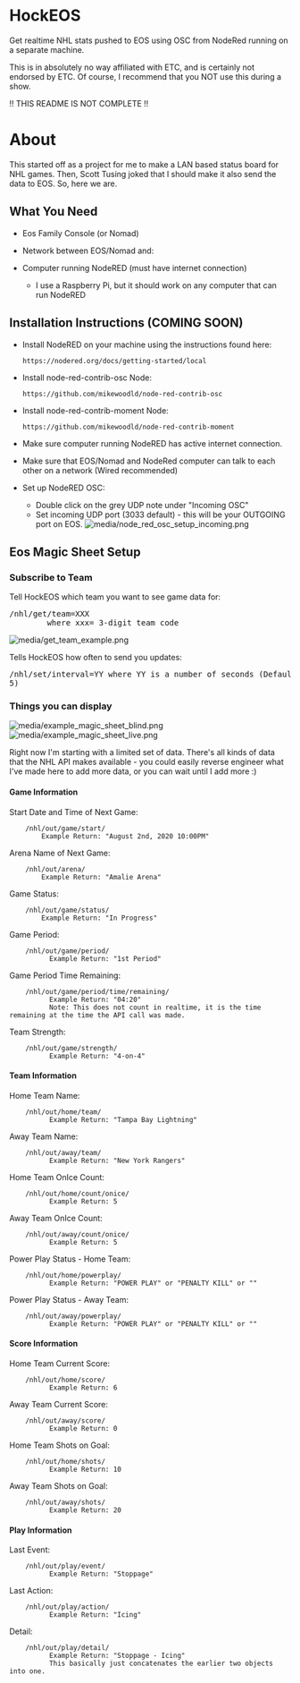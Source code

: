 # HockEOS
Get realtime NHL stats pushed to EOS using OSC from NodeRed running on a separate machine.

This is in absolutely no way affiliated with ETC, and is certainly not endorsed by ETC.
Of course, I recommend that you NOT use this during a show.

!! THIS README IS NOT COMPLETE !!

<h1>About</h1>
This started off as a project for me to make a LAN based status board for NHL games. Then, Scott Tusing joked that I should make it also send the data to EOS. So, here we are.

<h2>What You Need</h2>

- Eos Family Console (or Nomad)

- Network between EOS/Nomad and:

- Computer running NodeRED (must have internet connection)
  - I use a Raspberry Pi, but it should work on any computer that can run NodeRED


<h2>Installation Instructions (COMING SOON)</h2>

- Install NodeRED on your machine using the instructions found here:

      https://nodered.org/docs/getting-started/local

- Install node-red-contrib-osc Node:

      https://github.com/mikewoodld/node-red-contrib-osc

- Install node-red-contrib-moment Node:

      https://github.com/mikewoodld/node-red-contrib-moment

- Make sure computer running NodeRED has active internet connection.

- Make sure that EOS/Nomad and NodeRed computer can talk to each other on a network (Wired recommended)

- Set up NodeRED OSC:
  - Double click on the grey UDP note under "Incoming OSC"
  - Set incoming UDP port (3033 default) - this will be your OUTGOING port on EOS.
  ![media/node_red_osc_setup_incoming.png](media/node_red_osc_setup_incoming.png)






<h2>Eos Magic Sheet Setup</h2>

<h3>Subscribe to Team</h3>
  Tell HockEOS which team you want to see game data for:
    <pre>/nhl/get/team=XXX
        where xxx= 3-digit team code</pre>

![media/get_team_example.png](media/get_team_example.png)


  Tells HockEOS how often to send you updates:
    <pre>/nhl/set/interval=YY
        where YY is a number of seconds (Default is 5)</pre>



<h3>Things you can display</h3>

![media/example_magic_sheet_blind.png](media/example_magic_sheet_blind.png)
![media/example_magic_sheet_live.png](media/example_magic_sheet_live.png)

Right now I'm starting with a limited set of data. There's all kinds of data that the NHL API makes available  - you could easily reverse engineer what I've made here to add more data, or you can wait until I add more :)

<h4>Game Information</h4>
Start Date and Time of Next Game:

        /nhl/out/game/start/
            Example Return: "August 2nd, 2020 10:00PM"

Arena Name of Next Game:

        /nhl/out/arena/
            Example Return: "Amalie Arena"

Game Status:

        /nhl/out/game/status/
            Example Return: "In Progress"


Game Period:

        /nhl/out/game/period/
              Example Return: "1st Period"

Game Period Time Remaining:

        /nhl/out/game/period/time/remaining/
              Example Return: "04:20"
              Note: This does not count in realtime, it is the time remaining at the time the API call was made.

Team Strength:

        /nhl/out/game/strength/
              Example Return: "4-on-4"

<h4>Team Information</h4>


Home Team Name:

        /nhl/out/home/team/
              Example Return: "Tampa Bay Lightning"

Away Team Name:

        /nhl/out/away/team/
              Example Return: "New York Rangers"

Home Team OnIce Count:

        /nhl/out/home/count/onice/
              Example Return: 5

Away Team OnIce Count:

        /nhl/out/away/count/onice/
              Example Return: 5

Power Play Status - Home Team:

        /nhl/out/home/powerplay/
              Example Return: "POWER PLAY" or "PENALTY KILL" or ""

Power Play Status - Away Team:

        /nhl/out/away/powerplay/
              Example Return: "POWER PLAY" or "PENALTY KILL" or ""

<h4>Score Information</h4>

Home Team Current Score:

        /nhl/out/home/score/
              Example Return: 6

Away Team Current Score:

        /nhl/out/away/score/
              Example Return: 0

Home Team Shots on Goal:

        /nhl/out/home/shots/
              Example Return: 10

Away Team Shots on Goal:

        /nhl/out/away/shots/
              Example Return: 20


<h4>Play Information</h4>

Last Event:

        /nhl/out/play/event/
              Example Return: "Stoppage"

Last Action:

        /nhl/out/play/action/
              Example Return: "Icing"

Detail:

        /nhl/out/play/detail/
              Example Return: "Stoppage - Icing"
              This basically just concatenates the earlier two objects into one.
